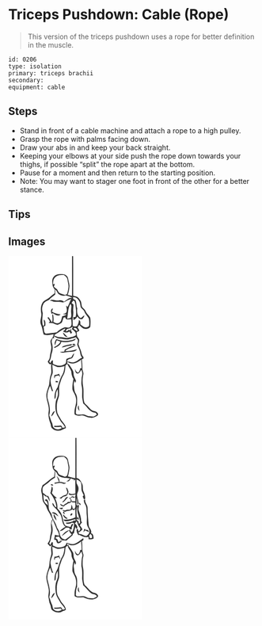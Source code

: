 # Triceps Pushdown: Cable (Rope)
> This version of the triceps pushdown uses a rope for better definition in the muscle.

``` 
id: 0206 
type: isolation 
primary: triceps brachii 
secondary:  
equipment: cable 
``` 

## Steps

 - Stand in front of a cable machine and attach a rope to a high pulley.
 - Grasp the rope with palms facing down.
 - Draw your abs in and keep your back straight.
 - Keeping your elbows at your side push the rope down towards your thighs, if possible “split” the rope apart at the bottom.
 - Pause for a moment and then return to the starting position.
 - Note: You may want to stager one foot in front of the other for a better stance.

## Tips


## Images

<svg width="203pt" height="275pt" viewBox="0 0 203 275" xmlns="http://www.w3.org/2000/svg"><g fill="#FFF"><path d="M0 0h96.63c-.06 20.05.09 40.11-.08 60.16-2.21-.46-4.4-.98-6.57-1.59 1.83-4.29 2.43-8.98 2.8-13.59-.23-3.78-1.55-7.39-2.12-11.13-.61-3.59-4.07-6.24-7.6-6.47-4.82-.49-10.57-.47-13.97 3.57-3.39 3.48-2.63 8.67-2 13.03.23 2.48 1.84 4.45 3.25 6.38-.05 1.98-.09 3.96-.11 5.94-4.86 3.12-8.52 7.9-13.91 10.21-7.02 3.45-7.65 12.7-6.52 19.51 1.37 5.91-2.96 11.87-.35 17.63 2.25 4.7 2.59 9.95 4.04 14.89 4.76 2.22 10.17.39 15.08-.25.03 3.86-2.84 6.54-4.56 9.7-.45 3.71 1.35 7.24 1.14 10.96-.2 4.8-2.05 9.35-2.29 14.16-.04 2.61-2.07 4.48-3.09 6.73.96 1.99 2.98 5.42 5.51 3.36-1.23 5.65 1.2 11.56-1.08 17.03-1.72 4.71-1.63 9.78-2.41 14.68-1.42 5.32-3.93 10.45-4.14 16.04.11 8.18 4.75 15.8 3.53 24.09-1.11 6.39.53 12.92 2.8 18.88.91 2.44.4 5.71 2.93 7.25 4.2 3.85 10.87 4.17 15.68 1.31 1.65-.66 3.28-1.36 4.87-2.13-.59-5.96-6-9.38-8.51-14.41-1.92-3.53-4.61-6.83-5.04-10.97-.9-6.49-.55-13.39 1.9-19.53 2.89-6.84-.25-14.52 2.18-21.48 1.52-4.59 2.77-9.37 5.36-13.51 2.66-4.38 3.03-9.64 3.3-14.62.86-.95 1.71-1.9 2.57-2.84 1.66 3.94 4.6 7.21 6.16 11.16.33 4.18 1.04 8.33 3.4 11.91-1.16 5.15-1.9 10.45-1.59 15.74 1.29 4.57 4.7 8.31 5.32 13.11 2.04 8.39-3.46 16.26-2.04 24.69 2.89 1.84 6.27 2.55 9.64 1.75 5.02-1.17 8.85 3.59 13.84 3.19 3.65.94 7.19-.61 10.31-2.38 1.48-.89 2.73-3.2 1.07-4.53-1.11-2-3.26-2.82-5.41-3.14-3.82-.63-6.33-3.84-8.78-6.53-1.71-1.98-3.91-3.48-5.58-5.49-2.94-8.13-.52-16.93-2.13-25.28-1.21-5.99-.98-12.23.33-18.19.65-3.03-1.52-5.72-1.48-8.72.06-4.67-.15-9.34-.86-13.95.88-.46 1.76-.91 2.64-1.36-.06-.57-.19-1.69-.25-2.25-1.2-1.46-2.44-2.99-2.62-4.94-.72-4.98-3.36-9.36-4.77-14.13-.07-2.56 1.55-5.05.79-7.64-.7-1.58-1.95-2.83-2.79-4.33-.71-2.09-.62-4.35-.75-6.52 1.3-.69 2.61-1.36 3.85-2.14-.06-1.9-1.58-3.33-2.44-4.92.79-1.35 1.58-2.7 2.36-4.05 2.65 2.23 4.77 5.66 8.54 5.98 2.93.79 6.31-.45 8.24-2.73.47-4.67.77-9.5-.08-14.13-1.87-3.53-5.41-5.89-6.9-9.67-.98-2.74-3.51-4.29-5.37-6.35-1.15-3.36-.67-7.24-2.72-10.29-1.33-1.89-2.72-3.86-4.69-5.13-1.92-.91-4.06-1.15-6.08-1.69-.08-20.02.15-40.03-.11-60.04H203v275H0V0z"/><path d="M71.48 31.6c3.5-3.1 8.43-3.13 12.84-3.01 2.2 1.79 4.83 3.63 5.3 6.66.6 4.22 2.17 8.43 1.44 12.75-.45 3.22-1 6.45-2.13 9.51-.73.32-2.2.96-2.93 1.27-2.87-.96-5.83-1.76-8.52-3.16-1.83-1.33-2.31-3.66-3.53-5.43-1.65-1.3-3.4-2.47-4.9-3.95.16-1.38 2.02-3 .94-4.32-.53.18-1.59.54-2.12.73.01-3.9.29-8.42 3.61-11.05z"/><path d="M71.16 50.42c2.38 1.63 2.9 4.68 4.8 6.7 3.18 2.2 7.22 3.92 11.04 2.34 3.54.99 7.3 1.81 10.33 3.98-5.5-1.51-8.8 3.34-13.06 5.51-1.97-1.92-4.63-2.67-7.3-1.95-4.66.98-9.69-2.47-14.02.13 2.03.4 4.03.94 5.88 1.89 4.41.57 9.09-.48 13.29 1.16 1.5-.42 3.15-.57 4.43-1.56 2.62-1.99 5.93-2.65 8.87-4.01-2.27 3.88-3.49 8.27-5.41 12.32-.54-.53-1.62-1.59-2.16-2.11-.04 3.06 1.63 6.03.51 9.09-.09 2.98-3.61 3.02-5.62 4.11 1.92.09 3.84.22 5.75.38-1.97 1.49-4.43 2.02-6.76 2.68-1.25 3.43-1.01 8.21-4.85 9.92-2.92 1.74-5.99-.06-8.59-1.49.79-3.76.34-7.64-.53-11.34-1.12.44-1.44 1.31-.97 2.62.07 3.17.88 6.61-.77 9.53-1.48-2.86-2.95-5.76-5.19-8.12-.49.42-.98.83-1.47 1.25 1.44 1.68 2.74 3.48 3.76 5.46-.47.56-1.41 1.67-1.88 2.23 2.24.17 4.51.13 6.74.48 2.24.95 4.45 1.97 6.83 2.52 2.01-1.08 4.26-1.79 6.05-3.22 1.07-1.62 1.5-3.54 1.88-5.42h.98c-.2-.48-.58-1.42-.77-1.89.81-.3 2.45-.9 3.26-1.2.39 1.02.83 2.01 1.35 2.97 2.59.58 5.27.32 7.9.23-.14 3.88 1.83 9.1-1.93 11.82-2.76 2.31-6.33-.95-9.26.79-3.96 1.73-7.81 3.91-10.83 7.06-5.45 1.04-11 1.42-16.49 2.18-3.9-1.76-2.38-7.18-3.6-10.54.88-.54 1.8-1.02 2.72-1.48.24-3.29.75-7.08-2.08-9.46-.68 3.37 2.07 7.18-.94 9.9-3.1-6.14-.8-13.3-.83-19.81-1.44-4.23-1.33-8.89.66-12.93 1.39-3.87 5.52-5.36 8.91-6.99 2.46-3.48 6.53-5.21 9.43-8.25-.03-2.5-.06-4.99-.06-7.48m-5.07 37.34c.39-.51.79-1.03 1.19-1.54 3.44 2.11 8.35 5.91 12 2.12-4.58-.57-9.4-1.72-13.24-4.26.71-1.63 1.25-3.33 1.54-5.09-3.86 1.39-3.28 5.93-1.49 8.77z"/><path d="M98.11 62.16c4.88-.43 8.2 3.41 10.15 7.37.89 2.71.9 5.64 1.78 8.36 1.67 2.25 4.49 3.61 5.43 6.38 1.23 4.21 5.11 6.8 6.8 10.75.53 3.47.66 7.07.22 10.56-1.91 2.44-5.73 2.83-8.33 1.3-1.75-1.05-3.3-2.4-4.92-3.63-.07-2.3.57-5.49-2.26-6.4.1 3.2-1.29 6.06-2.57 8.91-2.19 1.3-4.6.7-6.81-.21.35-4.36-.55-8.77.31-13.09.55-3.13.92-6.32.54-9.49-.46-3.26.73-6.5.27-9.76-.87-.77-1.78-1.49-2.74-2.15.88-1.3 1.34-3.06 2.87-3.79 2.27.55 2.11 3.46 2.76 5.26.53 6.47 2.23 13.08.44 19.5-.85.08-2.56.25-3.41.34.06 1.5.11 3.01.16 4.52 2.4-1.36 4.67-3.03 5.78-5.65 1.81 2.48 4.12 4.88 7.52 4.14 1.27-1.81 3.18-3.4 3.19-5.81-1.94 1.2-3.6 2.77-5.3 4.28-5.24-2.83-6.4-9.4-5.39-14.8-2-4.12-.66-9.02-3.24-12.99-2.34-.14-3.4-1.57-3.25-3.9zM94.07 72.44c2.71 2.52.96 6.29 1.11 9.48-.46 3.87 1.26 7.95-.65 11.59-1.8.34-3.59.76-5.38 1.17 1.67-7.4.99-15.48 4.92-22.24zM88.69 110.67c3.31-.77 6.45-2.04 9.28-3.93-.54 1.27-1.18 2.51-1.6 3.83 3.16 2.18 7.14 4.82 5.97 9.34-3.94 2.66-8.8 3.05-13.34 4-3.7-.07-7.27-1.46-11.01-1.3-3.16.28-5.82-1.61-8.63-2.69 2.47-2.22 5.7-3.3 8.21-5.47 2.62-2.19 5.69-3.75 8.85-5.03-.39 2.14-1.58 3.56-3.58 4.26 2.74 2.41 6.79 2.76 9.62.31.9 1.28 1.78 2.57 2.59 3.91a574.9 574.9 0 0 0 1.9-3.38c-.37 0-1.1-.01-1.46-.01-.16-1.79-.31-3.58-.52-5.37-.31.96-.94 2.88-1.26 3.84l-1.62-1.81c-1.37 1.46-2.95 2.73-5.08 2.61.52-1.06 1.01-2.14 1.68-3.11m-5.74 4.92c.2 3.61 3.29 7.22 7.1 7.07-2.37-2.36-4.67-4.78-7.1-7.07z"/><path d="M99.35 108.76c.51-.03 1.54-.09 2.06-.13 2.25.8 4.3 2.52 2.99 5.14-1.66-1.18-3.34-2.31-5.04-3.42 0-.4-.01-1.19-.01-1.59zM92 125.81c3.43-.99 6.94-1.74 10.3-2.98 1.03 1.4 2.33 2.63 3.11 4.2.54 2.37-.71 4.64-.93 6.97.79 2.6 2.11 5.01 3.1 7.54 1.91 3.91 1.05 8.86 4.39 12.09-4.11 1.5-6.85 5.29-11.05 6.6-3.88 1.8-7.9-.56-11.83-.81.66-3.79 4.79-3.59 7.54-4.87 1.76-2.17 2.68-4.91 3.21-7.62-1.93 1.74-3.22 4.02-4.28 6.37-2.45.51-4.95.99-7.17 2.22-1.34 2.3.22 5.86-2.21 7.68-5.53 4.04-12.95 3.18-18.56-.24-.01-1.78.03-3.56.01-5.34-2.52.04-2.77 2.78-3.84 4.48l-1.8-2.4c2.52-3.46 2.74-7.75 3.58-11.78 2.3-5.34 2-11.48.37-16.96-.77-2.28.59-4.49 1.2-6.62.6-.02 1.8-.05 2.4-.07-.12-.73-.35-2.19-.46-2.91 2.72 1.58 5.48 3.54 8.79 3.44 4.74-.02 9.39 2.28 14.13 1.01m-4.93 2.67c-5 .31-9.71-1.56-14.45-2.82-1.38 2.92-3.59 6.29-1.63 9.47.51-2.73 1.29-5.4 2.53-7.89 1.88.69 3.75 1.4 5.59 2.21-1.84 4.19-5.79 6.53-9.72 8.42.17.33.52.99.69 1.31 4.23-2.01 9.35-4.14 10.27-9.35 6.56 1.17 13.38.41 19.55-2.08 1.41-.54 1.88-2.15 2.75-3.22-4.7 2.72-10.22 3.69-15.58 3.95m-3.76 7.91c-1.06.34-1.65 1.35-2.43 2.07 4.97-.92 9.74-2.83 14.8-3.19.28-.52.84-1.54 1.12-2.05-4.58.65-9.14 1.58-13.49 3.17m13.86-2.19c1.3.53 3.72.79 4.52-.53-1.01-.95-4.66-1.44-4.52.53m-11.64 7.43c-.23.95-.45 1.91-.66 2.87-2.18.13-4.35.36-6.5.69 3.86 2.46 8.4-.13 12.57-.05 4.54-.44 10.42.3 13.28-4.09-5.76 1.91-12.02 2.82-17.97 2.73 4.12-4.84 11.59-4.9 16.31-9.01-6.16.88-11.66 3.91-17.03 6.86z"/><path d="M89.79 160.04c6.34 5.46 15.15 1.33 20.6-3.36.41 4.39.6 8.8.66 13.21-.44-.11-1.34-.33-1.79-.43-.8 2.39-1.14 5.39-3.4 6.92-2.76-.53-3.73-3.41-4.95-5.56.49 2.54.78 6.61 4.05 7.01 3.03-.35 4.16-3.52 5.57-5.73 2.42 3.6 1.67 7.85.59 11.75.06 4.41-1.03 8.89.15 13.23 1.44 5.91.26 12.03.79 18.01.43 2.72 1.07 5.41 1.5 8.13 6.15 4.78 9.87 13.88 18.74 13.96.66.9 1.46 1.72 1.83 2.8-1.58 1.14-3.19 2.31-5.04 2.97-2.67.01-5.33-.34-7.98-.6-3.15-1.37-6.28-3.26-9.88-2.58-2.88-.17-7.13 1.53-8.83-1.64.23-4.31.03-8.88 1.91-12.87-.36-5.72 1.15-12.03-2.04-17.19-2.41-3.62-2.19-8.08-2.92-12.2-.45-2.49.15-4.95 1.17-7.21l.77 3.47c.35-.8 1.07-2.4 1.42-3.2-1.2-3.65-3.86-6.89-3.74-10.91.16-4.26-2.74-7.59-4.82-11.02-1.16-1.99-2.85-3.6-4.95-4.57l.59-2.39m18.09 74.26c-.64-2.77-1.08-5.57-1.31-8.4-2.01 2.67-1.32 6.41 1.31 8.4zM66.77 164.54c2.67 1.16 5.17 2.84 8.06 3.41 3.55.29 7.02-.75 10.45-1.52-.52 4.3-1.07 8.75-3.03 12.67-3.8 5.85-5.32 12.76-7.5 19.31-3.62 5.21-5.37 11.7-4.51 18.01 2.26-1.37 1.47-4.31 1.82-6.5-.03-3.03 1.32-5.83 2.78-8.4.19 2.81.58 5.63.31 8.45-.33 3.91-2.91 7.18-3.35 11.06-.83 6.62-.73 13.72 2.21 19.85 2 3.14 3.69 6.48 5.65 9.65 2.52 2.6 4.68 5.52 6.46 8.68-1.29.32-2.57.63-3.85.95-.94-1.23-1.2-3.82-3.22-3.66-3.03.4-6.07.69-9.12.46-.15.39-.44 1.16-.59 1.55 3.33.32 6.65.29 9.97-.17.44.5 1.32 1.48 1.76 1.98-3.45 2.81-8.75 2.76-12-.35-2.16-1.75-1.58-4.83-2.7-7.13-1.8-3.83-2.77-7.96-4.32-11.88 2.37-7.68.31-15.61-1.85-23.05-2.51-7.18-.03-14.86 3.21-21.36.98 2.55 1.88 5.13 2.7 7.75.43.03 1.29.09 1.72.13-1.81-6.57-5.19-13.48-3.05-20.37.57-2.45 1.84-4.66 2.47-7.09.32-4.15-.51-8.28-.48-12.43m3.33 15.49c-.55 1.7-.94 3.55 0 5.19.22-.83.65-2.49.87-3.32 1.8-.44 3.59-.89 5.41-1.24.78.89 1.56 1.82 2.38 2.7-.5-1.79-1.17-3.52-1.82-5.25-2.14 1.09-4.49 1.53-6.84 1.92m1.69 11.03c.83-.02 2.5-.05 3.33-.07.12-.37.37-1.12.49-1.49-1.28-.21-2.56-.41-3.84-.61.01.72.01 1.45.02 2.17m-7.03 51.6c3.34-1.48 4.33-5.19 5.99-8.12-3.62.81-4.61 5.17-5.99 8.12z"/></g><g fill="#333"><path d="M96.63 0h1.64c.26 20.01.03 40.02.11 60.04 2.02.54 4.16.78 6.08 1.69 1.97 1.27 3.36 3.24 4.69 5.13 2.05 3.05 1.57 6.93 2.72 10.29 1.86 2.06 4.39 3.61 5.37 6.35 1.49 3.78 5.03 6.14 6.9 9.67.85 4.63.55 9.46.08 14.13-1.93 2.28-5.31 3.52-8.24 2.73-3.77-.32-5.89-3.75-8.54-5.98-.78 1.35-1.57 2.7-2.36 4.05.86 1.59 2.38 3.02 2.44 4.92-1.24.78-2.55 1.45-3.85 2.14.13 2.17.04 4.43.75 6.52.84 1.5 2.09 2.75 2.79 4.33.76 2.59-.86 5.08-.79 7.64 1.41 4.77 4.05 9.15 4.77 14.13.18 1.95 1.42 3.48 2.62 4.94.06.56.19 1.68.25 2.25-.88.45-1.76.9-2.64 1.36.71 4.61.92 9.28.86 13.95-.04 3 2.13 5.69 1.48 8.72-1.31 5.96-1.54 12.2-.33 18.19 1.61 8.35-.81 17.15 2.13 25.28 1.67 2.01 3.87 3.51 5.58 5.49 2.45 2.69 4.96 5.9 8.78 6.53 2.15.32 4.3 1.14 5.41 3.14 1.66 1.33.41 3.64-1.07 4.53-3.12 1.77-6.66 3.32-10.31 2.38-4.99.4-8.82-4.36-13.84-3.19-3.37.8-6.75.09-9.64-1.75-1.42-8.43 4.08-16.3 2.04-24.69-.62-4.8-4.03-8.54-5.32-13.11-.31-5.29.43-10.59 1.59-15.74-2.36-3.58-3.07-7.73-3.4-11.91-1.56-3.95-4.5-7.22-6.16-11.16-.86.94-1.71 1.89-2.57 2.84-.27 4.98-.64 10.24-3.3 14.62-2.59 4.14-3.84 8.92-5.36 13.51-2.43 6.96.71 14.64-2.18 21.48-2.45 6.14-2.8 13.04-1.9 19.53.43 4.14 3.12 7.44 5.04 10.97 2.51 5.03 7.92 8.45 8.51 14.41-1.59.77-3.22 1.47-4.87 2.13-4.81 2.86-11.48 2.54-15.68-1.31-2.53-1.54-2.02-4.81-2.93-7.25-2.27-5.96-3.91-12.49-2.8-18.88 1.22-8.29-3.42-15.91-3.53-24.09.21-5.59 2.72-10.72 4.14-16.04.78-4.9.69-9.97 2.41-14.68 2.28-5.47-.15-11.38 1.08-17.03-2.53 2.06-4.55-1.37-5.51-3.36 1.02-2.25 3.05-4.12 3.09-6.73.24-4.81 2.09-9.36 2.29-14.16.21-3.72-1.59-7.25-1.14-10.96 1.72-3.16 4.59-5.84 4.56-9.7-4.91.64-10.32 2.47-15.08.25-1.45-4.94-1.79-10.19-4.04-14.89-2.61-5.76 1.72-11.72.35-17.63-1.13-6.81-.5-16.06 6.52-19.51 5.39-2.31 9.05-7.09 13.91-10.21.02-1.98.06-3.96.11-5.94-1.41-1.93-3.02-3.9-3.25-6.38-.63-4.36-1.39-9.55 2-13.03 3.4-4.04 9.15-4.06 13.97-3.57 3.53.23 6.99 2.88 7.6 6.47.57 3.74 1.89 7.35 2.12 11.13-.37 4.61-.97 9.3-2.8 13.59 2.17.61 4.36 1.13 6.57 1.59.17-20.05.02-40.11.08-60.16M71.48 31.6c-3.32 2.63-3.6 7.15-3.61 11.05.53-.19 1.59-.55 2.12-.73 1.08 1.32-.78 2.94-.94 4.32 1.5 1.48 3.25 2.65 4.9 3.95 1.22 1.77 1.7 4.1 3.53 5.43 2.69 1.4 5.65 2.2 8.52 3.16.73-.31 2.2-.95 2.93-1.27 1.13-3.06 1.68-6.29 2.13-9.51.73-4.32-.84-8.53-1.44-12.75-.47-3.03-3.1-4.87-5.3-6.66-4.41-.12-9.34-.09-12.84 3.01m-.32 18.82c0 2.49.03 4.98.06 7.48-2.9 3.04-6.97 4.77-9.43 8.25-3.39 1.63-7.52 3.12-8.91 6.99-1.99 4.04-2.1 8.7-.66 12.93.03 6.51-2.27 13.67.83 19.81 3.01-2.72.26-6.53.94-9.9 2.83 2.38 2.32 6.17 2.08 9.46-.92.46-1.84.94-2.72 1.48 1.22 3.36-.3 8.78 3.6 10.54 5.49-.76 11.04-1.14 16.49-2.18 3.02-3.15 6.87-5.33 10.83-7.06 2.93-1.74 6.5 1.52 9.26-.79 3.76-2.72 1.79-7.94 1.93-11.82-2.63.09-5.31.35-7.9-.23-.52-.96-.96-1.95-1.35-2.97-.81.3-2.45.9-3.26 1.2.19.47.57 1.41.77 1.89h-.98c-.38 1.88-.81 3.8-1.88 5.42-1.79 1.43-4.04 2.14-6.05 3.22-2.38-.55-4.59-1.57-6.83-2.52-2.23-.35-4.5-.31-6.74-.48.47-.56 1.41-1.67 1.88-2.23-1.02-1.98-2.32-3.78-3.76-5.46.49-.42.98-.83 1.47-1.25 2.24 2.36 3.71 5.26 5.19 8.12 1.65-2.92.84-6.36.77-9.53-.47-1.31-.15-2.18.97-2.62.87 3.7 1.32 7.58.53 11.34 2.6 1.43 5.67 3.23 8.59 1.49 3.84-1.71 3.6-6.49 4.85-9.92 2.33-.66 4.79-1.19 6.76-2.68-1.91-.16-3.83-.29-5.75-.38 2.01-1.09 5.53-1.13 5.62-4.11 1.12-3.06-.55-6.03-.51-9.09.54.52 1.62 1.58 2.16 2.11 1.92-4.05 3.14-8.44 5.41-12.32-2.94 1.36-6.25 2.02-8.87 4.01-1.28.99-2.93 1.14-4.43 1.56-4.2-1.64-8.88-.59-13.29-1.16-1.85-.95-3.85-1.49-5.88-1.89 4.33-2.6 9.36.85 14.02-.13 2.67-.72 5.33.03 7.3 1.95 4.26-2.17 7.56-7.02 13.06-5.51-3.03-2.17-6.79-2.99-10.33-3.98-3.82 1.58-7.86-.14-11.04-2.34-1.9-2.02-2.42-5.07-4.8-6.7m26.95 11.74c-.15 2.33.91 3.76 3.25 3.9 2.58 3.97 1.24 8.87 3.24 12.99-1.01 5.4.15 11.97 5.39 14.8 1.7-1.51 3.36-3.08 5.3-4.28-.01 2.41-1.92 4-3.19 5.81-3.4.74-5.71-1.66-7.52-4.14-1.11 2.62-3.38 4.29-5.78 5.65-.05-1.51-.1-3.02-.16-4.52.85-.09 2.56-.26 3.41-.34 1.79-6.42.09-13.03-.44-19.5-.65-1.8-.49-4.71-2.76-5.26-1.53.73-1.99 2.49-2.87 3.79.96.66 1.87 1.38 2.74 2.15.46 3.26-.73 6.5-.27 9.76.38 3.17.01 6.36-.54 9.49-.86 4.32.04 8.73-.31 13.09 2.21.91 4.62 1.51 6.81.21 1.28-2.85 2.67-5.71 2.57-8.91 2.83.91 2.19 4.1 2.26 6.4 1.62 1.23 3.17 2.58 4.92 3.63 2.6 1.53 6.42 1.14 8.33-1.3.44-3.49.31-7.09-.22-10.56-1.69-3.95-5.57-6.54-6.8-10.75-.94-2.77-3.76-4.13-5.43-6.38-.88-2.72-.89-5.65-1.78-8.36-1.95-3.96-5.27-7.8-10.15-7.37m-4.04 10.28c-3.93 6.76-3.25 14.84-4.92 22.24 1.79-.41 3.58-.83 5.38-1.17 1.91-3.64.19-7.72.65-11.59-.15-3.19 1.6-6.96-1.11-9.48m-5.38 38.23c-.67.97-1.16 2.05-1.68 3.11 2.13.12 3.71-1.15 5.08-2.61l1.62 1.81c.32-.96.95-2.88 1.26-3.84.21 1.79.36 3.58.52 5.37.36 0 1.09.01 1.46.01a574.9 574.9 0 0 1-1.9 3.38c-.81-1.34-1.69-2.63-2.59-3.91-2.83 2.45-6.88 2.1-9.62-.31 2-.7 3.19-2.12 3.58-4.26-3.16 1.28-6.23 2.84-8.85 5.03-2.51 2.17-5.74 3.25-8.21 5.47 2.81 1.08 5.47 2.97 8.63 2.69 3.74-.16 7.31 1.23 11.01 1.3 4.54-.95 9.4-1.34 13.34-4 1.17-4.52-2.81-7.16-5.97-9.34.42-1.32 1.06-2.56 1.6-3.83-2.83 1.89-5.97 3.16-9.28 3.93m10.66-1.91c0 .4.01 1.19.01 1.59 1.7 1.11 3.38 2.24 5.04 3.42 1.31-2.62-.74-4.34-2.99-5.14-.52.04-1.55.1-2.06.13M92 125.81c-4.74 1.27-9.39-1.03-14.13-1.01-3.31.1-6.07-1.86-8.79-3.44.11.72.34 2.18.46 2.91-.6.02-1.8.05-2.4.07-.61 2.13-1.97 4.34-1.2 6.62 1.63 5.48 1.93 11.62-.37 16.96-.84 4.03-1.06 8.32-3.58 11.78l1.8 2.4c1.07-1.7 1.32-4.44 3.84-4.48.02 1.78-.02 3.56-.01 5.34 5.61 3.42 13.03 4.28 18.56.24 2.43-1.82.87-5.38 2.21-7.68 2.22-1.23 4.72-1.71 7.17-2.22 1.06-2.35 2.35-4.63 4.28-6.37-.53 2.71-1.45 5.45-3.21 7.62-2.75 1.28-6.88 1.08-7.54 4.87 3.93.25 7.95 2.61 11.83.81 4.2-1.31 6.94-5.1 11.05-6.6-3.34-3.23-2.48-8.18-4.39-12.09-.99-2.53-2.31-4.94-3.1-7.54.22-2.33 1.47-4.6.93-6.97-.78-1.57-2.08-2.8-3.11-4.2-3.36 1.24-6.87 1.99-10.3 2.98m-2.21 34.23l-.59 2.39c2.1.97 3.79 2.58 4.95 4.57 2.08 3.43 4.98 6.76 4.82 11.02-.12 4.02 2.54 7.26 3.74 10.91-.35.8-1.07 2.4-1.42 3.2l-.77-3.47c-1.02 2.26-1.62 4.72-1.17 7.21.73 4.12.51 8.58 2.92 12.2 3.19 5.16 1.68 11.47 2.04 17.19-1.88 3.99-1.68 8.56-1.91 12.87 1.7 3.17 5.95 1.47 8.83 1.64 3.6-.68 6.73 1.21 9.88 2.58 2.65.26 5.31.61 7.98.6 1.85-.66 3.46-1.83 5.04-2.97-.37-1.08-1.17-1.9-1.83-2.8-8.87-.08-12.59-9.18-18.74-13.96-.43-2.72-1.07-5.41-1.5-8.13-.53-5.98.65-12.1-.79-18.01-1.18-4.34-.09-8.82-.15-13.23 1.08-3.9 1.83-8.15-.59-11.75-1.41 2.21-2.54 5.38-5.57 5.73-3.27-.4-3.56-4.47-4.05-7.01 1.22 2.15 2.19 5.03 4.95 5.56 2.26-1.53 2.6-4.53 3.4-6.92.45.1 1.35.32 1.79.43-.06-4.41-.25-8.82-.66-13.21-5.45 4.69-14.26 8.82-20.6 3.36m-23.02 4.5c-.03 4.15.8 8.28.48 12.43-.63 2.43-1.9 4.64-2.47 7.09-2.14 6.89 1.24 13.8 3.05 20.37-.43-.04-1.29-.1-1.72-.13-.82-2.62-1.72-5.2-2.7-7.75-3.24 6.5-5.72 14.18-3.21 21.36 2.16 7.44 4.22 15.37 1.85 23.05 1.55 3.92 2.52 8.05 4.32 11.88 1.12 2.3.54 5.38 2.7 7.13 3.25 3.11 8.55 3.16 12 .35-.44-.5-1.32-1.48-1.76-1.98-3.32.46-6.64.49-9.97.17.15-.39.44-1.16.59-1.55 3.05.23 6.09-.06 9.12-.46 2.02-.16 2.28 2.43 3.22 3.66 1.28-.32 2.56-.63 3.85-.95a42.227 42.227 0 0 0-6.46-8.68c-1.96-3.17-3.65-6.51-5.65-9.65-2.94-6.13-3.04-13.23-2.21-19.85.44-3.88 3.02-7.15 3.35-11.06.27-2.82-.12-5.64-.31-8.45-1.46 2.57-2.81 5.37-2.78 8.4-.35 2.19.44 5.13-1.82 6.5-.86-6.31.89-12.8 4.51-18.01 2.18-6.55 3.7-13.46 7.5-19.31 1.96-3.92 2.51-8.37 3.03-12.67-3.43.77-6.9 1.81-10.45 1.52-2.89-.57-5.39-2.25-8.06-3.41z"/><path d="M66.09 87.76c-1.79-2.84-2.37-7.38 1.49-8.77-.29 1.76-.83 3.46-1.54 5.09 3.84 2.54 8.66 3.69 13.24 4.26-3.65 3.79-8.56-.01-12-2.12-.4.51-.8 1.03-1.19 1.54zM82.95 115.59c2.43 2.29 4.73 4.71 7.1 7.07-3.81.15-6.9-3.46-7.1-7.07zM87.07 128.48c5.36-.26 10.88-1.23 15.58-3.95-.87 1.07-1.34 2.68-2.75 3.22-6.17 2.49-12.99 3.25-19.55 2.08-.92 5.21-6.04 7.34-10.27 9.35-.17-.32-.52-.98-.69-1.31 3.93-1.89 7.88-4.23 9.72-8.42-1.84-.81-3.71-1.52-5.59-2.21-1.24 2.49-2.02 5.16-2.53 7.89-1.96-3.18.25-6.55 1.63-9.47 4.74 1.26 9.45 3.13 14.45 2.82zM83.31 136.39c4.35-1.59 8.91-2.52 13.49-3.17-.28.51-.84 1.53-1.12 2.05-5.06.36-9.83 2.27-14.8 3.19.78-.72 1.37-1.73 2.43-2.07zM97.17 134.2c-.14-1.97 3.51-1.48 4.52-.53-.8 1.32-3.22 1.06-4.52.53zM85.53 141.63c5.37-2.95 10.87-5.98 17.03-6.86-4.72 4.11-12.19 4.17-16.31 9.01 5.95.09 12.21-.82 17.97-2.73-2.86 4.39-8.74 3.65-13.28 4.09-4.17-.08-8.71 2.51-12.57.05 2.15-.33 4.32-.56 6.5-.69.21-.96.43-1.92.66-2.87zM70.1 180.03c2.35-.39 4.7-.83 6.84-1.92.65 1.73 1.32 3.46 1.82 5.25-.82-.88-1.6-1.81-2.38-2.7-1.82.35-3.61.8-5.41 1.24-.22.83-.65 2.49-.87 3.32-.94-1.64-.55-3.49 0-5.19zM71.79 191.06c-.01-.72-.01-1.45-.02-2.17 1.28.2 2.56.4 3.84.61-.12.37-.37 1.12-.49 1.49-.83.02-2.5.05-3.33.07zM107.88 234.3c-2.63-1.99-3.32-5.73-1.31-8.4.23 2.83.67 5.63 1.31 8.4zM64.76 242.66c1.38-2.95 2.37-7.31 5.99-8.12-1.66 2.93-2.65 6.64-5.99 8.12z"/></g></svg>
<svg width="203pt" height="275pt" viewBox="0 0 203 275" xmlns="http://www.w3.org/2000/svg"><g fill="#FFF"><path d="M0 0h101.64c-.03 20.37.03 40.74-.04 61.11-3.84-.5-7.44-1.96-11.21-2.74 1.13-4.38 2.06-8.85 2.4-13.37-.24-3.79-1.63-7.39-2.15-11.14-.58-3.6-4.09-6.25-7.62-6.47-4.82-.45-10.56-.47-13.95 3.59-3.63 3.8-2.43 9.42-1.82 14.08.23 2.17 2 3.63 3.22 5.27-.24 2.84-.59 5.68-1.02 8.5-6.46 3.3-11.15 9.01-17.42 12.61-1.49 3.57-3.06 7.55-1.68 11.43 1.55 4.1.68 8.61 2.06 12.74 1.14 3.36 4.34 5.51 5.36 8.93.98 2.75 2.07 5.49 3.76 7.89 2.28 3.27 3.23 7.22 5.48 10.51-4.58 6.52-.43 14.51-2.65 21.59-.74 2.81-1.27 5.67-1.48 8.57-.04 2.81-2.27 4.84-3.32 7.3 1.26 1.29 2.51 2.6 3.75 3.92.8-.69 1.61-1.37 2.4-2.07-1.24 3.85-.76 7.92-.43 11.87.36 3.45-1.53 6.55-2.11 9.87-1.03 4.54-.47 9.37-2.2 13.76-1.4 4.09-2.91 8.23-3.3 12.56-.16 6.79 3.07 13.06 3.63 19.77.49 3.59-.67 7.14-.57 10.71 1.02 3.64.79 7.59 2.52 11.02 1.3 2.43 1.19 5.26 2.1 7.79 4.02 4.98 11.99 6.46 17.26 2.65 1.7-.34 3.31-1.01 4.75-1.99-.41-5.97-6.01-9.23-8.39-14.26-1.89-3.56-4.64-6.82-5.07-10.97-.93-6.72-.54-13.86 2.11-20.17 1.84-4.4.81-9.26.99-13.87-.28-5.58 2.33-10.66 3.94-15.85 1.08-3.22 3.61-5.78 4.33-9.16 1.08-3.53.88-7.29 1.76-10.85.85-.86 2.04-1.24 3.08-1.82.51 5.16 5.99 8.3 5.69 13.65-.14 3.34 1.5 6.25 3.02 9.09-1.23 5.16-1.87 10.48-1.61 15.79.57 2.14 1.68 4.09 2.71 6.04 3.34 5.67 3.85 12.74 1.88 18.97-1.27 4.11-1.69 8.42-1.29 12.71 3.89 3.17 8.75 1.54 13.23 1.72 4.62 2.28 9.67 3.97 14.89 3.33 2.82-1.24 7.07-1.89 7.58-5.59-1.31-3.19-4.47-4.47-7.67-4.85-5.3-2.32-8.14-7.87-12.7-11.26-3.47-8.11-.69-17.27-2.42-25.74-1.07-4.28-.75-8.71-.62-13.08.15-2.68 1.67-5.34.88-8.03-2.67-6.23-.71-13.15-2.22-19.65 2.19-.78 3.06-2.29 2.05-4.47-4.05 2.87-7.84 6.29-12.44 8.26-4.25 1.91-8.7-.47-12.89-1.32-.51 5.53-6.59 6.99-11.21 7.14-3.43.07-6.41-1.87-9.48-3.1-.03-1.7-.05-3.39-.05-5.09-.45.07-1.35.19-1.79.25-.59 1.4-1.2 2.8-1.82 4.19-.61-.88-1.21-1.77-1.82-2.66 2.56-3.56 2.7-7.97 3.7-12.07 2.1-5.28 1.82-11.27.16-16.63-1.11-2.51.8-4.84 1.6-7.11 1.69 5.03 4.16 9.74 6 14.7 1.93 2.82 3.17 6 3.71 9.38-2.19-.07-4.36-.42-6.41-1.21-.48 2.49-.91 4.98-1.26 7.5.73.12 2.18.36 2.91.49.71 1.7.68 4.4 2.9 4.88 2.4.56 4.32-1.6 6.01-2.93-2.02-.86-3.95.14-5.56 1.35-.46-2.72-1.12-5.51-4.38-5.72.28-.62.83-1.86 1.11-2.48 1.55-.09 3.09-.18 4.64-.28.82 2.51 2.36 4.89 5.34 4.63l-5.9 1.15c3.8.23 7.68-.31 11.45.39 2.95-2.98 6.35-5.45 9.46-8.25.09-.53.28-1.58.37-2.1.43-.26 1.3-.77 1.73-1.02.51-3.28.95-6.6 2.27-9.68.3.84.89 2.51 1.18 3.35.61-.82 1.22-1.63 1.84-2.44-.68-2.27-1.54-4.59-3.92-5.57.85-1.3 1.46-2.95 3.04-3.54 1.1 3.24 1.81 6.72 4.27 9.27 1.99 2.14.18 4.8-1.81 6.09-.55-1.59-1.08-3.19-1.57-4.79-.49.84-.97 1.68-1.46 2.53.05 3.21 1.43 6.04 3.49 8.43-.04-.38-.11-1.15-.15-1.53 4.61 2.31 9.45 5.06 14.8 3.39.07 1.21.13 2.42.2 3.64 2.59.46 5.18.1 7.57-.96-.28-3.02-.21-7.3-3.99-8.08 1.55-3.98-1.85-7.05-3.22-10.45-1.09-9.29-1.75-18.64-1.94-27.99.09-4.69-4.56-7.86-3.56-12.7l-2.3 1.23c.39 2.12.83 4.26 2.01 6.1 3.19 4.92 1.88 10.98 2.56 16.47.66 4.93-.42 9.93.43 14.84 1.09 3.65 4.38 6.81 3.53 10.87-.37 2.57-2.37 4.47-4.42 5.84-3.81-.2-6.94-3.23-10.88-3.14-.53-.66-1.05-1.32-1.58-1.98 2.52-1.03 4.56-2.83 6.36-4.82-.98-2.27-2.33-4.34-3.9-6.24 1.13-1.56 2.25-3.12 3.39-4.67-.35-.34-1.05-1.04-1.4-1.38.13-5.71-1.75-11.18-3.73-16.45-1.09-2.83 1.01-5.81.1-8.62-.4.29-1.2.89-1.6 1.18l-1.89-1.05c.16-3.55.02-7.11.25-10.66.9 3.49 1.14 7.08 1.15 10.66.47-.58 1.42-1.73 1.89-2.31-.36-4.45-2.21-8.65-2.44-13.12.2-3.13 2.63-5.76 2.22-9.01.44-3.03-1.61-5.43-2.67-8.05-.56-1.95-.26-4.01-.32-6 2.85.69 5.44 2.44 6.9 5.02.88 3.78.3 7.7.75 11.52.79 2.59 2.28 4.9 3.3 7.4-.39.48-1.18 1.46-1.57 1.94.74 1.66 1.49 3.31 2.23 4.98l1.68-2.13c-.15-3.71-.99-7.35-2.67-10.66-1.8-3.49-.22-7.69-1.94-11.21-1.85-3.78-3.97-8.4-8.67-9.04-.13-20.25.11-40.51-.13-60.76H203v275H0V0m107.13 98.33c-.46 1.38 1.15 3.21 2.43 3.57.58-1.41-.95-3.55-2.43-3.57m8 39.67c-.41 1.61-.9 3.19-1.34 4.8.93-.92 1.85-1.85 2.77-2.78 1.8.98 3.65 1.9 5.65 2.42-.07-2.57-3.24-4.06-5.36-2.83l.04-1.61h-1.76z"/><path d="M71.42 31.63c3.52-3.16 8.49-3.21 12.94-3.04 2.18 1.78 4.76 3.6 5.27 6.57.53 4.26 2.24 8.47 1.45 12.81-.56 3.27-.82 6.67-2.33 9.67-.92.38-1.84.76-2.75 1.15-2.7-.87-5.43-1.69-8.01-2.86-2.28-1.13-2.74-3.85-4.04-5.78-1.71-1.24-3.49-2.38-4.91-3.96.22-1.4 2.06-2.99.92-4.35-.53.24-1.6.73-2.13.97.04-3.92.25-8.51 3.59-11.18z"/><path d="M71.02 50.38c3.2 1.87 3.13 6.65 6.85 7.91 4.73 2.77 10.37 1.98 15.54 3.07-1.3 2.2-3.19 3.81-5.69 4.43 1.31-.06 2.63.03 3.92-.25 1.44-1.01 2.06-2.79 3.02-4.21 1.68.68 3.4 1.2 5.15 1.64-.16.5-.48 1.49-.64 1.98.62-.54 1.86-1.64 2.48-2.19-.38 7.13.17 14.28-.01 21.42-3.24.91-6.62 1.59-9.56-.53l-.63 1.64c3.19 2.29 6.89 1.33 10.34.29-.15 1.26.18 4.9-2.08 3.92-1.65-1.28-4.43-1.54-4.87 1.18-.72.01-2.15.04-2.87.05 1.86 1.52 3.67 3.87 1.97 6.25-1.26 0-2.53.01-3.79.02-.37.46-1.1 1.39-1.47 1.86-2.08.42-3.61 1.81-4.87 3.44-1.82-.61-3.47-1.6-5.09-2.62.09 3.15 3.31 3.6 5.71 4.15 1.3-2.55 4.37-2.61 6.16-4.57 1.8-.55 4.57-.53 4.85-3.01 1.26 2.17 4.1 1.09 6.1 1.62-.07 3.17.89 6.81-1.28 9.52-.71-.09-2.12-.26-2.83-.35.18-2.22-.78-4.21-1.76-6.13-.2 2.28-.12 4.63-.9 6.81-1.89 2.17-5.05.14-7.29 1.65-1.37 1-2.94.54-4.29-.22-.26.12-.79.38-1.05.5.51.31 1.54.92 2.06 1.22-.47.93-.96 1.85-1.41 2.79.74.51 2.21 1.51 2.95 2.01-.45-1.51-.92-3.02-1.41-4.52l1.76.77c3.35-2.2 7.81-.75 10.79-3.77l2.48 1.44c.54-.58 1.61-1.76 2.15-2.34.15 4.33.13 8.68.19 13.02-5.53 2.9-12.1 4.18-18.28 3.21.46.61 1.37 1.81 1.83 2.41 5.83 1.4 11.11-2.11 16.75-2.66-.14.79-.29 1.58-.45 2.37-.53-.18-1.57-.54-2.1-.72-.52.44-1.57 1.31-2.09 1.74-3.25 1.25-6.73 1.75-10.2 1.83.22.4.66 1.2.88 1.59 2.67.1 5.42.02 7.82-1.29 1.22-.91 2.45.11 3.46.77l.37-1.87c.24 4.88-.44 9.9-2.44 14.37-2 2.5-3.48-2.22-3.51-3.82.73.07 2.2.2 2.93.27-1.48-2.82.88-5.42 2-7.89-1.09-.62-2.13.07-3.03.68l-1.11 3.63c-2.76-.51-5.56-.93-8.1-2.17-3.96-5.31-3.24-12.21-6.1-17.97-1.32-3.18-3.91-5.56-5.98-8.24.64-5.35-1.17-10.45-3.52-15.16.73-.07 2.21-.21 2.95-.27-2.98-2.21-5.95-4.56-7.83-7.81 1.3-3.03 2.38-7.28.03-10.04-.95 3.41-.99 7.01-2.23 10.35 4.63 6.28 8.69 13.43 9.14 21.41-3.42-.68-3.22-4.91-5.85-6.63-.85 3.26 1.95 5.62 3.93 7.71 2.45 2.22 4.53 4.83 6.03 7.79 6.19 5.39 2.66 15.94 9.88 20.78-3.57 1.46-6.39 4.18-9.27 6.66 3.14-.2 5.89-1.76 8.04-3.99 1.64-1.84 4.17-1.19 6.34-1.18.98.95 1.44 2.08 1.38 3.39-5.38.62-9.56 4.77-12.43 9.11 4.08-2.64 7.58-6.05 11.59-8.8-.49 2.93 2.15 4.46 3.6 6.55-3.14 2.68-6.32 5.32-9.77 7.59-2.24-.75-4.88-1.19-6.11-3.47-2.41-2.87-2.25-6.82-3.68-10.13-1.01-1.9-2.55-3.54-3.11-5.65-1.41-6.72-7.02-11.81-7.76-18.73-.77-2.58-3.01-4.46-3.81-7.04-1.48-4.94.38-10.59-2.7-15.07-.97-1.62-4.43-1.1-3.27 1.19 3.49.56 3.47 4.39 4.21 7.12-2.06-1.69-4.57-3.18-5.57-5.79-1.25-3.37-1.27-7.01-1.3-10.56.85.79 1.69 1.6 2.57 2.36l.56.37 2.38.48c1.82 2.17 2.83 4.85 4.02 7.39.08-3.43-.77-6.76-3.12-9.33l-.33 1.25c-2.71-1.21-4.29-3.95-7.03-5.11-.22-3.04-1.01-6.38.51-9.21 2.8-3.37 7.02-5.09 9.98-8.28 2.34-2.46 5.54-3.74 8.22-5.74-.91-3.22.7-6.39 0-9.64m2.1 6.76c1.46 3.05 2.54 6.25 3.71 9.41-2.28.54-4.56 1.06-6.89 1.29l.48 1.64c3.72-.77 7.67-2.22 11.4-.65 1.93.91 4.28 1.1 5.71-.81-3.47.06-6.65-1.6-10.13-1.46 1.02-3.78-2.3-6.63-4.28-9.42m-8.56 13.2c-.58 1.71 3.2 2.8 3.48 1.05-.87-.8-2.32-1.44-3.48-1.05m22.91 4.77c.62 2.34 1.43 4.62 2.08 6.95-.4 1.24-.77 2.48-1.12 3.72-1.84.79-3.79 1.28-5.64 2.03-1.74 1.22-3.42 2.56-5.44 3.28.92.29 1.85.6 2.78.91 1.01-.9 2-1.82 2.99-2.74 2.23-.81 5.37-.83 6.48-3.33.85-1.8 2.26-3.79 1.26-5.84-.76-1.83-1.11-4.48-3.39-4.98m-2.2 18.29c-.8 1.74-3.33 2.33-3.09 4.54 3.88-1.67 5.26-5.82 8.62-8.06-2.64-1.81-4.43 1.56-5.53 3.52m-8.44 12.9c1.38.65 2.65 1.69 4.21 1.83.99-.59 1.49-1.62 1.98-2.6-2.06.29-4.13.54-6.19.77m-11.15 7.44c4.06.51 7.17 2.94 10.35 5.27-1.39-3.62-6.62-8.66-10.35-5.27m30.84.42c-1.43.19-3.14 2.09-2.12 3.47 1.45.6 3.89-2.86 2.12-3.47m-27.42 1.2c-1.4 3.75 1.92 7.05 3.94 9.87-.33-3.6-1.96-6.91-3.94-9.87m13.86.25c-.25 2.57 1.85 4.4 3.43 6.12 1.06.59 2.72 1.44 3.54.03-2.94-1.34-4.56-4.18-6.97-6.15z"/><path d="M93.82 91.88A9.74 9.74 0 0 0 97 89.51c1.06 1.87 3.08 1.1 4.5.11.13 2.15.16 4.3.16 6.46-1.94-.11-3.87-.19-5.81-.27.46-1.77-.74-2.94-2.03-3.93zM104.61 122.14c-1.77-6.16-1.72-12.87.03-19.02.2 3.93-.49 8.01.93 11.78 1.26 4.66 3.33 9.13 3.37 14.04-.5.24-1.49.72-1.98.97-.26-1.39-.51-2.77-.75-4.15-1.01-.5-2.01-1-3.02-1.5.47-.71.94-1.41 1.42-2.12m1.89 1.64c.58-1.29-.02-2.96-.83-4.01-1.61.47-1.17 4.76.83 4.01zM122.54 147.98c.62-.91 1.25-1.81 1.88-2.71 2.24 1.45 2.94 3.73 2.34 6.27l-3.14.4c-.34-1.33-.7-2.65-1.08-3.96zM89.73 159.7c6.08 6.07 15.18 1.58 20.65-3 .51 4.4.65 8.83.63 13.26-.45-.12-1.35-.37-1.8-.5-.73 2.39-1.04 5.6-3.45 6.86-2.79-.52-3.72-3.51-4.9-5.68.47 2.61.8 6.76 4.15 7.2 3.03-.47 4.16-3.62 5.66-5.86.72 2.22 2.03 4.49 1.52 6.91-1.33 5.06-1.39 10.34-1.4 15.54 1.42 5.42 1.32 11.04 1.14 16.6-.29 4.12 1.08 8.07 1.61 12.12 4.24 3.53 7.3 8.25 11.57 11.72 2.8 2.48 7.98 1 9.23 5.25-1.78.96-3.47 2.11-5.34 2.89-2.65-.07-5.29-.44-7.94-.62-3.13-1.41-6.25-3.31-9.85-2.61-2.88-.16-7.2 1.56-8.83-1.69.32-4.26-.08-8.89 1.96-12.77-.46-5.8 1.17-12.2-2.16-17.39-2.41-3.56-2.06-8-2.85-12.04-.48-2.59.21-5.14 1.24-7.5l.57 3.6c3.17-2.29.32-5.69-.76-8.26-1.89-2.99-.97-6.66-2.13-9.84-1.92-3.73-4.21-7.29-6.99-10.44l.23-1.75c-.59.32-1.77.95-2.36 1.27l.6-3.27m18.25 74.44c-.79-2.67-1.29-5.41-1.44-8.19-1.94 2.55-1.41 6.54 1.44 8.19zM66.61 164.76c2.85.79 5.33 2.57 8.23 3.2 3.54.29 7-.77 10.41-1.59-.5 4.61-1.07 9.44-3.42 13.54-3.95 5.84-4.71 13.1-7.68 19.39a26.978 26.978 0 0 0-4.02 16.86c2.33-.55 1.49-3.4 1.85-5.13-.13-3.4 1.08-6.67 2.9-9.48.35 4.42 1 9.13-1.07 13.26-2.99 6.25-2.87 13.52-1.72 20.21.78 5.59 4.75 9.83 7.07 14.79 2.5 2.93 5.08 5.83 6.9 9.27-1.23.59-2.56.9-3.91 1.01-.84-1.3-1.1-3.69-3.11-3.62-3.02.5-6.06.79-9.12.48-.14.39-.42 1.18-.57 1.58 3.36.17 6.66.36 9.98-.24.43.51 1.28 1.53 1.71 2.04-3.44 2.88-8.82 2.74-12.04-.4-2.17-1.75-1.48-4.82-2.62-7.1-1.9-3.79-2.73-7.97-4.36-11.86 3.03-9.26-1-18.46-2.78-27.48-.51-5.88 1.55-11.78 4.19-16.95.96 2.53 1.85 5.09 2.68 7.67.65.05 1.3.11 1.95.16-1.59-3.98-3.06-8.02-3.61-12.29-1.53-5.17 1.14-10.16 2.75-14.94.38-4.12-.37-8.26-.59-12.38m3.42 15.09c-.1 1.72-1.22 3.77.17 5.25.19-.8.58-2.4.77-3.2 1.94-.42 3.86-.93 5.76-1.54.16 1.37.85 2.33 2.06 2.88-.57-1.75-1.23-3.46-1.89-5.18-2.09 1.25-4.43 1.83-6.87 1.79m1.78 11.2l3.34-.08c.1-.37.31-1.12.42-1.49-1.27-.19-2.53-.37-3.8-.55.02.7.03 1.41.04 2.12m-6.97 51.55c3.29-1.43 4.15-5.11 5.89-7.9-3.55.46-4.62 5.06-5.89 7.9z"/></g><g fill="#333"><path d="M101.64 0h1.63c.24 20.25 0 40.51.13 60.76 4.7.64 6.82 5.26 8.67 9.04 1.72 3.52.14 7.72 1.94 11.21 1.68 3.31 2.52 6.95 2.67 10.66L115 93.8c-.74-1.67-1.49-3.32-2.23-4.98.39-.48 1.18-1.46 1.57-1.94-1.02-2.5-2.51-4.81-3.3-7.4-.45-3.82.13-7.74-.75-11.52-1.46-2.58-4.05-4.33-6.9-5.02.06 1.99-.24 4.05.32 6 1.06 2.62 3.11 5.02 2.67 8.05.41 3.25-2.02 5.88-2.22 9.01.23 4.47 2.08 8.67 2.44 13.12-.47.58-1.42 1.73-1.89 2.31-.01-3.58-.25-7.17-1.15-10.66-.23 3.55-.09 7.11-.25 10.66l1.89 1.05c.4-.29 1.2-.89 1.6-1.18.91 2.81-1.19 5.79-.1 8.62 1.98 5.27 3.86 10.74 3.73 16.45.35.34 1.05 1.04 1.4 1.38-1.14 1.55-2.26 3.11-3.39 4.67 1.57 1.9 2.92 3.97 3.9 6.24-1.8 1.99-3.84 3.79-6.36 4.82.53.66 1.05 1.32 1.58 1.98 3.94-.09 7.07 2.94 10.88 3.14 2.05-1.37 4.05-3.27 4.42-5.84.85-4.06-2.44-7.22-3.53-10.87-.85-4.91.23-9.91-.43-14.84-.68-5.49.63-11.55-2.56-16.47-1.18-1.84-1.62-3.98-2.01-6.1l2.3-1.23c-1 4.84 3.65 8.01 3.56 12.7.19 9.35.85 18.7 1.94 27.99 1.37 3.4 4.77 6.47 3.22 10.45 3.78.78 3.71 5.06 3.99 8.08-2.39 1.06-4.98 1.42-7.57.96-.07-1.22-.13-2.43-.2-3.64-5.35 1.67-10.19-1.08-14.8-3.39.04.38.11 1.15.15 1.53-2.06-2.39-3.44-5.22-3.49-8.43.49-.85.97-1.69 1.46-2.53.49 1.6 1.02 3.2 1.57 4.79 1.99-1.29 3.8-3.95 1.81-6.09-2.46-2.55-3.17-6.03-4.27-9.27-1.58.59-2.19 2.24-3.04 3.54 2.38.98 3.24 3.3 3.92 5.57-.62.81-1.23 1.62-1.84 2.44-.29-.84-.88-2.51-1.18-3.35-1.32 3.08-1.76 6.4-2.27 9.68-.43.25-1.3.76-1.73 1.02-.09.52-.28 1.57-.37 2.1-3.11 2.8-6.51 5.27-9.46 8.25-3.77-.7-7.65-.16-11.45-.39l5.9-1.15c-2.98.26-4.52-2.12-5.34-4.63-1.55.1-3.09.19-4.64.28-.28.62-.83 1.86-1.11 2.48 3.26.21 3.92 3 4.38 5.72 1.61-1.21 3.54-2.21 5.56-1.35-1.69 1.33-3.61 3.49-6.01 2.93-2.22-.48-2.19-3.18-2.9-4.88-.73-.13-2.18-.37-2.91-.49.35-2.52.78-5.01 1.26-7.5 2.05.79 4.22 1.14 6.41 1.21-.54-3.38-1.78-6.56-3.71-9.38-1.84-4.96-4.31-9.67-6-14.7-.8 2.27-2.71 4.6-1.6 7.11 1.66 5.36 1.94 11.35-.16 16.63-1 4.1-1.14 8.51-3.7 12.07.61.89 1.21 1.78 1.82 2.66.62-1.39 1.23-2.79 1.82-4.19.44-.06 1.34-.18 1.79-.25 0 1.7.02 3.39.05 5.09 3.07 1.23 6.05 3.17 9.48 3.1 4.62-.15 10.7-1.61 11.21-7.14 4.19.85 8.64 3.23 12.89 1.32 4.6-1.97 8.39-5.39 12.44-8.26 1.01 2.18.14 3.69-2.05 4.47 1.51 6.5-.45 13.42 2.22 19.65.79 2.69-.73 5.35-.88 8.03-.13 4.37-.45 8.8.62 13.08 1.73 8.47-1.05 17.63 2.42 25.74 4.56 3.39 7.4 8.94 12.7 11.26 3.2.38 6.36 1.66 7.67 4.85-.51 3.7-4.76 4.35-7.58 5.59-5.22.64-10.27-1.05-14.89-3.33-4.48-.18-9.34 1.45-13.23-1.72-.4-4.29.02-8.6 1.29-12.71 1.97-6.23 1.46-13.3-1.88-18.97-1.03-1.95-2.14-3.9-2.71-6.04-.26-5.31.38-10.63 1.61-15.79-1.52-2.84-3.16-5.75-3.02-9.09.3-5.35-5.18-8.49-5.69-13.65-1.04.58-2.23.96-3.08 1.82-.88 3.56-.68 7.32-1.76 10.85-.72 3.38-3.25 5.94-4.33 9.16-1.61 5.19-4.22 10.27-3.94 15.85-.18 4.61.85 9.47-.99 13.87-2.65 6.31-3.04 13.45-2.11 20.17.43 4.15 3.18 7.41 5.07 10.97 2.38 5.03 7.98 8.29 8.39 14.26-1.44.98-3.05 1.65-4.75 1.99-5.27 3.81-13.24 2.33-17.26-2.65-.91-2.53-.8-5.36-2.1-7.79-1.73-3.43-1.5-7.38-2.52-11.02-.1-3.57 1.06-7.12.57-10.71-.56-6.71-3.79-12.98-3.63-19.77.39-4.33 1.9-8.47 3.3-12.56 1.73-4.39 1.17-9.22 2.2-13.76.58-3.32 2.47-6.42 2.11-9.87-.33-3.95-.81-8.02.43-11.87-.79.7-1.6 1.38-2.4 2.07-1.24-1.32-2.49-2.63-3.75-3.92 1.05-2.46 3.28-4.49 3.32-7.3.21-2.9.74-5.76 1.48-8.57 2.22-7.08-1.93-15.07 2.65-21.59-2.25-3.29-3.2-7.24-5.48-10.51-1.69-2.4-2.78-5.14-3.76-7.89-1.02-3.42-4.22-5.57-5.36-8.93-1.38-4.13-.51-8.64-2.06-12.74-1.38-3.88.19-7.86 1.68-11.43 6.27-3.6 10.96-9.31 17.42-12.61.43-2.82.78-5.66 1.02-8.5-1.22-1.64-2.99-3.1-3.22-5.27-.61-4.66-1.81-10.28 1.82-14.08 3.39-4.06 9.13-4.04 13.95-3.59 3.53.22 7.04 2.87 7.62 6.47.52 3.75 1.91 7.35 2.15 11.14-.34 4.52-1.27 8.99-2.4 13.37 3.77.78 7.37 2.24 11.21 2.74.07-20.37.01-40.74.04-61.11M71.42 31.63c-3.34 2.67-3.55 7.26-3.59 11.18.53-.24 1.6-.73 2.13-.97 1.14 1.36-.7 2.95-.92 4.35 1.42 1.58 3.2 2.72 4.91 3.96 1.3 1.93 1.76 4.65 4.04 5.78 2.58 1.17 5.31 1.99 8.01 2.86.91-.39 1.83-.77 2.75-1.15 1.51-3 1.77-6.4 2.33-9.67.79-4.34-.92-8.55-1.45-12.81-.51-2.97-3.09-4.79-5.27-6.57-4.45-.17-9.42-.12-12.94 3.04m-.4 18.75c.7 3.25-.91 6.42 0 9.64-2.68 2-5.88 3.28-8.22 5.74-2.96 3.19-7.18 4.91-9.98 8.28-1.52 2.83-.73 6.17-.51 9.21 2.74 1.16 4.32 3.9 7.03 5.11l.33-1.25c2.35 2.57 3.2 5.9 3.12 9.33-1.19-2.54-2.2-5.22-4.02-7.39l-2.38-.48-.56-.37c-.88-.76-1.72-1.57-2.57-2.36.03 3.55.05 7.19 1.3 10.56 1 2.61 3.51 4.1 5.57 5.79-.74-2.73-.72-6.56-4.21-7.12-1.16-2.29 2.3-2.81 3.27-1.19 3.08 4.48 1.22 10.13 2.7 15.07.8 2.58 3.04 4.46 3.81 7.04.74 6.92 6.35 12.01 7.76 18.73.56 2.11 2.1 3.75 3.11 5.65 1.43 3.31 1.27 7.26 3.68 10.13 1.23 2.28 3.87 2.72 6.11 3.47 3.45-2.27 6.63-4.91 9.77-7.59-1.45-2.09-4.09-3.62-3.6-6.55-4.01 2.75-7.51 6.16-11.59 8.8 2.87-4.34 7.05-8.49 12.43-9.11.06-1.31-.4-2.44-1.38-3.39-2.17-.01-4.7-.66-6.34 1.18-2.15 2.23-4.9 3.79-8.04 3.99 2.88-2.48 5.7-5.2 9.27-6.66-7.22-4.84-3.69-15.39-9.88-20.78-1.5-2.96-3.58-5.57-6.03-7.79-1.98-2.09-4.78-4.45-3.93-7.71 2.63 1.72 2.43 5.95 5.85 6.63-.45-7.98-4.51-15.13-9.14-21.41 1.24-3.34 1.28-6.94 2.23-10.35 2.35 2.76 1.27 7.01-.03 10.04 1.88 3.25 4.85 5.6 7.83 7.81-.74.06-2.22.2-2.95.27 2.35 4.71 4.16 9.81 3.52 15.16 2.07 2.68 4.66 5.06 5.98 8.24 2.86 5.76 2.14 12.66 6.1 17.97 2.54 1.24 5.34 1.66 8.1 2.17l1.11-3.63c.9-.61 1.94-1.3 3.03-.68-1.12 2.47-3.48 5.07-2 7.89-.73-.07-2.2-.2-2.93-.27.03 1.6 1.51 6.32 3.51 3.82 2-4.47 2.68-9.49 2.44-14.37l-.37 1.87c-1.01-.66-2.24-1.68-3.46-.77-2.4 1.31-5.15 1.39-7.82 1.29-.22-.39-.66-1.19-.88-1.59 3.47-.08 6.95-.58 10.2-1.83.52-.43 1.57-1.3 2.09-1.74.53.18 1.57.54 2.1.72.16-.79.31-1.58.45-2.37-5.64.55-10.92 4.06-16.75 2.66-.46-.6-1.37-1.8-1.83-2.41 6.18.97 12.75-.31 18.28-3.21-.06-4.34-.04-8.69-.19-13.02-.54.58-1.61 1.76-2.15 2.34l-2.48-1.44c-2.98 3.02-7.44 1.57-10.79 3.77l-1.76-.77c.49 1.5.96 3.01 1.41 4.52-.74-.5-2.21-1.5-2.95-2.01.45-.94.94-1.86 1.41-2.79-.52-.3-1.55-.91-2.06-1.22.26-.12.79-.38 1.05-.5 1.35.76 2.92 1.22 4.29.22 2.24-1.51 5.4.52 7.29-1.65.78-2.18.7-4.53.9-6.81.98 1.92 1.94 3.91 1.76 6.13.71.09 2.12.26 2.83.35 2.17-2.71 1.21-6.35 1.28-9.52-2-.53-4.84.55-6.1-1.62-.28 2.48-3.05 2.46-4.85 3.01-1.79 1.96-4.86 2.02-6.16 4.57-2.4-.55-5.62-1-5.71-4.15 1.62 1.02 3.27 2.01 5.09 2.62 1.26-1.63 2.79-3.02 4.87-3.44.37-.47 1.1-1.4 1.47-1.86 1.26-.01 2.53-.02 3.79-.02 1.7-2.38-.11-4.73-1.97-6.25.72-.01 2.15-.04 2.87-.05.44-2.72 3.22-2.46 4.87-1.18 2.26.98 1.93-2.66 2.08-3.92-3.45 1.04-7.15 2-10.34-.29l.63-1.64c2.94 2.12 6.32 1.44 9.56.53.18-7.14-.37-14.29.01-21.42-.62.55-1.86 1.65-2.48 2.19.16-.49.48-1.48.64-1.98-1.75-.44-3.47-.96-5.15-1.64-.96 1.42-1.58 3.2-3.02 4.21-1.29.28-2.61.19-3.92.25 2.5-.62 4.39-2.23 5.69-4.43-5.17-1.09-10.81-.3-15.54-3.07-3.72-1.26-3.65-6.04-6.85-7.91m22.8 41.5c1.29.99 2.49 2.16 2.03 3.93 1.94.08 3.87.16 5.81.27 0-2.16-.03-4.31-.16-6.46-1.42.99-3.44 1.76-4.5-.11a9.74 9.74 0 0 1-3.18 2.37m10.79 30.26c-.48.71-.95 1.41-1.42 2.12 1.01.5 2.01 1 3.02 1.5.24 1.38.49 2.76.75 4.15.49-.25 1.48-.73 1.98-.97-.04-4.91-2.11-9.38-3.37-14.04-1.42-3.77-.73-7.85-.93-11.78-1.75 6.15-1.8 12.86-.03 19.02m17.93 25.84c.38 1.31.74 2.63 1.08 3.96l3.14-.4c.6-2.54-.1-4.82-2.34-6.27-.63.9-1.26 1.8-1.88 2.71M89.73 159.7l-.6 3.27c.59-.32 1.77-.95 2.36-1.27l-.23 1.75c2.78 3.15 5.07 6.71 6.99 10.44 1.16 3.18.24 6.85 2.13 9.84 1.08 2.57 3.93 5.97.76 8.26l-.57-3.6c-1.03 2.36-1.72 4.91-1.24 7.5.79 4.04.44 8.48 2.85 12.04 3.33 5.19 1.7 11.59 2.16 17.39-2.04 3.88-1.64 8.51-1.96 12.77 1.63 3.25 5.95 1.53 8.83 1.69 3.6-.7 6.72 1.2 9.85 2.61 2.65.18 5.29.55 7.94.62 1.87-.78 3.56-1.93 5.34-2.89-1.25-4.25-6.43-2.77-9.23-5.25-4.27-3.47-7.33-8.19-11.57-11.72-.53-4.05-1.9-8-1.61-12.12.18-5.56.28-11.18-1.14-16.6.01-5.2.07-10.48 1.4-15.54.51-2.42-.8-4.69-1.52-6.91-1.5 2.24-2.63 5.39-5.66 5.86-3.35-.44-3.68-4.59-4.15-7.2 1.18 2.17 2.11 5.16 4.9 5.68 2.41-1.26 2.72-4.47 3.45-6.86.45.13 1.35.38 1.8.5.02-4.43-.12-8.86-.63-13.26-5.47 4.58-14.57 9.07-20.65 3m-23.12 5.06c.22 4.12.97 8.26.59 12.38-1.61 4.78-4.28 9.77-2.75 14.94.55 4.27 2.02 8.31 3.61 12.29-.65-.05-1.3-.11-1.95-.16-.83-2.58-1.72-5.14-2.68-7.67-2.64 5.17-4.7 11.07-4.19 16.95 1.78 9.02 5.81 18.22 2.78 27.48 1.63 3.89 2.46 8.07 4.36 11.86 1.14 2.28.45 5.35 2.62 7.1 3.22 3.14 8.6 3.28 12.04.4-.43-.51-1.28-1.53-1.71-2.04-3.32.6-6.62.41-9.98.24.15-.4.43-1.19.57-1.58 3.06.31 6.1.02 9.12-.48 2.01-.07 2.27 2.32 3.11 3.62 1.35-.11 2.68-.42 3.91-1.01-1.82-3.44-4.4-6.34-6.9-9.27-2.32-4.96-6.29-9.2-7.07-14.79-1.15-6.69-1.27-13.96 1.72-20.21 2.07-4.13 1.42-8.84 1.07-13.26-1.82 2.81-3.03 6.08-2.9 9.48-.36 1.73.48 4.58-1.85 5.13-.56-5.89.87-11.85 4.02-16.86 2.97-6.29 3.73-13.55 7.68-19.39 2.35-4.1 2.92-8.93 3.42-13.54-3.41.82-6.87 1.88-10.41 1.59-2.9-.63-5.38-2.41-8.23-3.2z"/><path d="M73.12 57.14c1.98 2.79 5.3 5.64 4.28 9.42 3.48-.14 6.66 1.52 10.13 1.46-1.43 1.91-3.78 1.72-5.71.81-3.73-1.57-7.68-.12-11.4.65l-.48-1.64c2.33-.23 4.61-.75 6.89-1.29-1.17-3.16-2.25-6.36-3.71-9.41zM64.56 70.34c1.16-.39 2.61.25 3.48 1.05-.28 1.75-4.06.66-3.48-1.05zM87.47 75.11c2.28.5 2.63 3.15 3.39 4.98 1 2.05-.41 4.04-1.26 5.84-1.11 2.5-4.25 2.52-6.48 3.33-.99.92-1.98 1.84-2.99 2.74-.93-.31-1.86-.62-2.78-.91 2.02-.72 3.7-2.06 5.44-3.28 1.85-.75 3.8-1.24 5.64-2.03.35-1.24.72-2.48 1.12-3.72-.65-2.33-1.46-4.61-2.08-6.95zM85.27 93.4c1.1-1.96 2.89-5.33 5.53-3.52-3.36 2.24-4.74 6.39-8.62 8.06-.24-2.21 2.29-2.8 3.09-4.54zM107.13 98.33c1.48.02 3.01 2.16 2.43 3.57-1.28-.36-2.89-2.19-2.43-3.57zM76.83 106.3c2.06-.23 4.13-.48 6.19-.77-.49.98-.99 2.01-1.98 2.6-1.56-.14-2.83-1.18-4.21-1.83zM65.68 113.74c3.73-3.39 8.96 1.65 10.35 5.27-3.18-2.33-6.29-4.76-10.35-5.27zM96.52 114.16c1.77.61-.67 4.07-2.12 3.47-1.02-1.38.69-3.28 2.12-3.47z"/><path d="M69.1 115.36c1.98 2.96 3.61 6.27 3.94 9.87-2.02-2.82-5.34-6.12-3.94-9.87zM82.96 115.61c2.41 1.97 4.03 4.81 6.97 6.15-.82 1.41-2.48.56-3.54-.03-1.58-1.72-3.68-3.55-3.43-6.12zM106.5 123.78c-2 .75-2.44-3.54-.83-4.01.81 1.05 1.41 2.72.83 4.01zM115.13 138h1.76l-.04 1.61c2.12-1.23 5.29.26 5.36 2.83-2-.52-3.85-1.44-5.65-2.42-.92.93-1.84 1.86-2.77 2.78.44-1.61.93-3.19 1.34-4.8zM70.03 179.85c2.44.04 4.78-.54 6.87-1.79.66 1.72 1.32 3.43 1.89 5.18-1.21-.55-1.9-1.51-2.06-2.88-1.9.61-3.82 1.12-5.76 1.54-.19.8-.58 2.4-.77 3.2-1.39-1.48-.27-3.53-.17-5.25zM71.81 191.05c-.01-.71-.02-1.42-.04-2.12 1.27.18 2.53.36 3.8.55-.11.37-.32 1.12-.42 1.49l-3.34.08zM107.98 234.14c-2.85-1.65-3.38-5.64-1.44-8.19.15 2.78.65 5.52 1.44 8.19zM64.84 242.6c1.27-2.84 2.34-7.44 5.89-7.9-1.74 2.79-2.6 6.47-5.89 7.9z"/></g></svg>